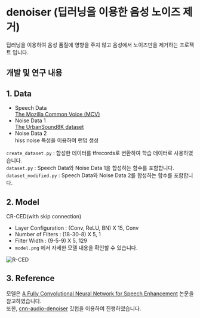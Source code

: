 denoiser (딥러닝을 이용한 음성 노이즈 제거)
===
     
딥러닝을 이용하여 음성 품질에 영향을 주지 않고 음성에서 노이즈만을 제거하는 프로젝트 입니다. 
    
   
## 개발 및 연구 내용

## 1. Data 

- Speech Data     
  [The Mozilla Common Voice (MCV)](https://commonvoice.mozilla.org/en)
- Noise Data 1    
  [The UrbanSound8K dataset](https://urbansounddataset.weebly.com/urbansound8k.html)
- Noise Data 2    
  hiss noise 특성을 이용하여 랜덤 생성


```create_dataset.py``` : 합성한 데이터를 tfrecords로 변환하여 학습 데이터로 사용하였습니다.     
```dataset.py``` : Speech Data와 Noise Data 1을 합성하는 함수를 포함합니다.      
```dataset_modified.py``` : Speech Data와 Noise Data 2를 합성하는 함수를 포함합니다.      

## 2. Model

CR-CED(with skip connection)
- Layer Configuration : (Conv, ReLU, BN) X 15, Conv
- Number of Filters : (18-30-8) X 5, 1
- Filter Width : (9-5-9) X 5, 129
- ```model.png``` 에서 자세한 모델 내용을 확인할 수 있습니다.     


![R-CED](https://user-images.githubusercontent.com/97973845/157151778-902e1ad4-85f9-4310-92a9-11397f5e3510.PNG)

## 3. Reference   

모델은 [A Fully Convolutional Neural Network for Speech Enhancement](https://www.semanticscholar.org/paper/A-Fully-Convolutional-Neural-Network-for-Speech-Park-Lee/9ed8e2f6c338f4e0d1ab0d8e6ab8b836ea66ae95?p2df) 논문을 참고하였습니다.     
또한, [cnn-audio-denoiser](https://github.com/daitan-innovation/cnn-audio-denoiser) 깃헙을 이용하여 진행하였습니다. 

